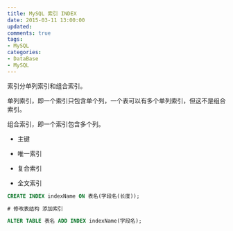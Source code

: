 ```yaml
---
title: MySQL 索引 INDEX
date: 2015-03-11 13:00:00
updated:
comments: true
tags:
- MySQL
categories:
- DataBase
- MySQL
---
```


索引分单列索引和组合索引。

<!--more-->

单列索引，即一个索引只包含单个列，一个表可以有多个单列索引，但这不是组合索引。

组合索引，即一个索引包含多个列。

* 主键

* 唯一索引

* 复合索引

* 全文索引

```sql
CREATE INDEX indexName ON 表名(字段名(长度));

# 修改表结构 添加索引

ALTER TABLE 表名 ADD INDEX indexName(字段名);
```
